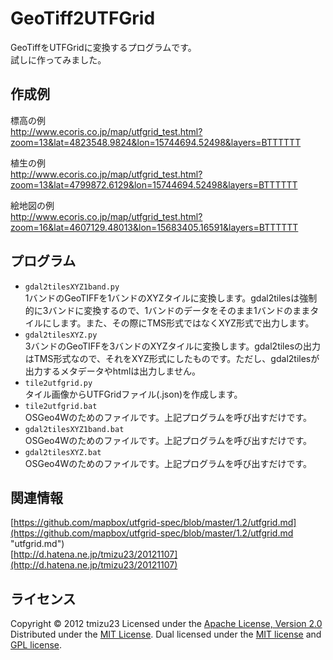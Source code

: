 GeoTiff2UTFGrid
======================
GeoTiffをUTFGridに変換するプログラムです。  
試しに作ってみました。

作成例
------
標高の例  
http://www.ecoris.co.jp/map/utfgrid_test.html?zoom=13&lat=4823548.9824&lon=15744694.52498&layers=BTTTTTT

植生の例  
http://www.ecoris.co.jp/map/utfgrid_test.html?zoom=13&lat=4799872.6129&lon=15744694.52498&layers=BTTTTTT

絵地図の例  
http://www.ecoris.co.jp/map/utfgrid_test.html?zoom=16&lat=4607129.48013&lon=15683405.16591&layers=BTTTTTT

プログラム
------
- `gdal2tilesXYZ1band.py`  
 1バンドのGeoTIFFを1バンドのXYZタイルに変換します。gdal2tilesは強制的に3バンドに変換するので、1バンドのデータをそのまま1バンドのままタイルにします。また、その際にTMS形式ではなくXYZ形式で出力します。
- `gdal2tilesXYZ.py`  
 3バンドのGeoTIFFを3バンドのXYZタイルに変換します。gdal2tilesの出力はTMS形式なので、それをXYZ形式にしたものです。ただし、gdal2tilesが出力するメタデータやhtmlは出力しません。
- `tile2utfgrid.py`  
 タイル画像からUTFGridファイル(.json)を作成します。
- `tile2utfgrid.bat`  
 OSGeo4Wのためのファイルです。上記プログラムを呼び出すだけです。
- `gdal2tilesXYZ1band.bat`  
 OSGeo4Wのためのファイルです。上記プログラムを呼び出すだけです。
- `gdal2tilesXYZ.bat`  
 OSGeo4Wのためのファイルです。上記プログラムを呼び出すだけです。

 
関連情報
--------
[https://github.com/mapbox/utfgrid-spec/blob/master/1.2/utfgrid.md](https://github.com/mapbox/utfgrid-spec/blob/master/1.2/utfgrid.md "utfgrid.md")  
[http://d.hatena.ne.jp/tmizu23/20121107](http://d.hatena.ne.jp/tmizu23/20121107)

  
ライセンス
----------
Copyright &copy; 2012 tmizu23
Licensed under the [Apache License, Version 2.0][Apache]
Distributed under the [MIT License][mit].
Dual licensed under the [MIT license][MIT] and [GPL license][GPL].
 
[Apache]: http://www.apache.org/licenses/LICENSE-2.0
[MIT]: http://www.opensource.org/licenses/mit-license.php
[GPL]: http://www.gnu.org/licenses/gpl.html